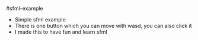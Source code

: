 #sfml-example

- Simple sfml example
- There is one button which you can move with wasd, you can also click it
- I made this to have fun and learn sfml
